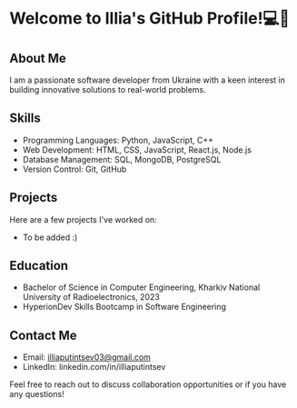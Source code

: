 # Welcome to Illia's GitHub Profile!💻🚀

## About Me
I am a passionate software developer from Ukraine with a keen interest in building innovative solutions to real-world problems.

## Skills
- Programming Languages:  Python, JavaScript, C++
- Web Development: HTML, CSS, JavaScript, React.js, Node.js
- Database Management: SQL, MongoDB, PostgreSQL
- Version Control: Git, GitHub

## Projects
Here are a few projects I've worked on:
- To be added :)

## Education
- Bachelor of Science in Computer Engineering, Kharkiv National University of Radioelectronics, 2023
- HyperionDev Skills Bootcamp in Software Engineering

## Contact Me
- Email: illiaputintsev03@gmail.com
- LinkedIn: linkedin.com/in/illiaputintsev

Feel free to reach out to discuss collaboration opportunities or if you have any questions!

